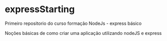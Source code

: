 # expressStarting
 Primeiro repositorio do curso formação NodeJs - express básico

 Noções básicas de como criar uma aplicação utilizando nodeJS e express
